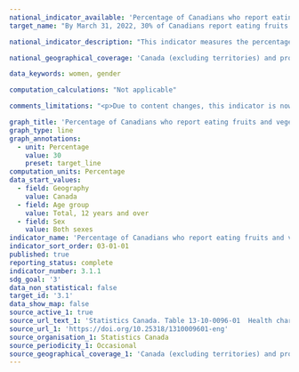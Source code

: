 ```yaml
---
national_indicator_available: 'Percentage of Canadians who report eating fruits and vegetables 5 or more times per day'
target_name: "By March 31, 2022, 30% of Canadians report eating fruits and vegetables 5 or more times per day"

national_indicator_description: "This indicator measures the percentage of Canadians who report eating fruits and vegetables 5 or more times per day. This includes fresh fruits and vegetables as well as pure fruit juice, frozen or canned fruits and vegetables, and dried fruit, but excludes fried potatoes."

national_geographical_coverage: 'Canada (excluding territories) and provinces' 

data_keywords: women, gender

computation_calculations: "Not applicable"

comments_limitations: "<p>Due to content changes, this indicator is now derived from data collected from an optional content module (based on provincial and territorial selection), therefore not all provinces have data for 2018. <br><br>The indicator covers the population 12 years of age and over living in the ten provinces. Excluded from the survey's coverage are: persons living on reserves and other Aboriginal settlements in the provinces; full-time members of the Canadian Forces; the institutionalized population, children aged 12-17 that are living in foster care, and persons living in the Quebec health regions of Région du Nunavik and Région des Terres-Cries-de-la-Baie-James. Altogether, these exclusions represent less than 3% of the Canadian population aged 12 and over.</p>"

graph_title: 'Percentage of Canadians who report eating fruits and vegetables 5 or more times per day'
graph_type: line
graph_annotations:
  - unit: Percentage
    value: 30
    preset: target_line
computation_units: Percentage
data_start_values:
  - field: Geography
    value: Canada
  - field: Age group
    value: Total, 12 years and over
  - field: Sex
    value: Both sexes
indicator_name: 'Percentage of Canadians who report eating fruits and vegetables 5 or more times per day'
indicator_sort_order: 03-01-01
published: true
reporting_status: complete
indicator_number: 3.1.1
sdg_goal: '3'
data_non_statistical: false
target_id: '3.1'
data_show_map: false
source_active_1: true
source_url_text_1: 'Statistics Canada. Table 13-10-0096-01  Health characteristics, annual estimates'
source_url_1: 'https://doi.org/10.25318/1310009601-eng'
source_organisation_1: Statistics Canada
source_periodicity_1: Occasional
source_geographical_coverage_1: 'Canada (excluding territories) and provinces'
---
```

